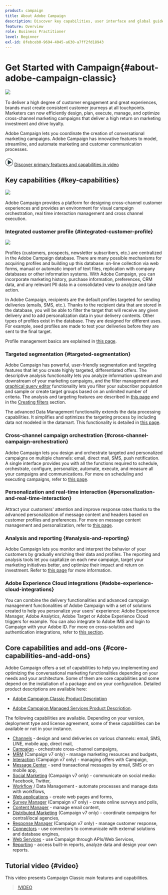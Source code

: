 ```yaml
---
product: campaign
title: About Adobe Campaign
description: Discover key capabilities, user interface and global guidelines
feature: Overview
role: Business Practitioner
level: Beginner
exl-id: 8febceb0-9694-4045-a630-a7ff2fd18943
---
```

# Get Started with Campaign{#about-adobe-campaign-classic}

![](../assets/do-not-localize/v7-only.png)

To deliver a high degree of customer engagement and great experiences, brands must create consistent customer journeys at all touchpoints. Marketers can now efficiently design, plan, execute, manage, and optimize cross-channel marketing campaigns that deliver a high return on marketing investment and drive loyalty.

Adobe Campaign lets you coordinate the creation of conversational marketing campaigns. Adobe Campaign has innovative features to model, streamline, and automate marketing and customer communication processes.

![](assets/do-not-localize/how-to-video.png) [Discover primary features and capabilities in video](#video)

## Key capabilities {#key-capabilities}

![](../assets/do-not-localize/v8-only.png)

Adobe Campaign provides a platform for designing cross-channel customer experiences and provides an environment for visual campaign orchestration, real time interaction management and cross channel execution.

### Integrated customer profile {#integrated-customer-profile}

![](../assets/do-not-localize/common.png)

Profiles (customers, prospects, newsletter subscribers, etc.) are centralized in the Adobe Campaign database. There are many possible mechanisms for acquiring profiles and building up this database: on-line collection via web forms, manual or automatic import of text files, replication with company databases or other information systems. With Adobe Campaign, you can incorporate marketing history, purchase information, preferences, CRM data, and any relevant PII data in a consolidated view to analyze and take action.

In Adobe Campaign, recipients are the default profiles targeted for sending deliveries (emails, SMS, etc.). Thanks to the recipient data that are stored in the database, you will be able to filter the target that will receive any given delivery and to add personalization data in your delivery contents. Other types of profiles exist in the database. They are designed for different uses. For example, seed profiles are made to test your deliveries before they are sent to the final target.

Profile management basics are explained in [this page](../../profiles/using/about-profiles.md).

### Targeted segmentation {#targeted-segmentation}

Adobe Campaign has powerful, user-friendly segmentation and targeting features that let you create highly targeted, differentiated offers. The descriptive analysis functionality lets you analyze information upstream and downstream of your marketing campaigns, and the filter management and [graphical query editor](../../../v7/platform/using/about-queries-in-campaign.md) functionality lets you filter your subscriber population and sample or create target groups based on an unlimited number of criteria. The analysis and targeting features are described in [this page](../../reporting/using/about-descriptive-analysis.md) and in the [Creating filters](../../../v7/platform/using/creating-filters.md) section.

The advanced Data Management functionality extends the data processing capabilities. It simplifies and optimizes the targeting process by including data not modeled in the datamart. This functionality is detailed in [this page](../../workflow/using/targeting-data.md#data-management).

### Cross-channel campaign orchestration {#cross-channel-campaign-orchestration}

Adobe Campaign lets you design and orchestrate targeted and personalized campaigns on multiple channels: email, direct mail, SMS, push notification. A single interface provides you with all the functions required to schedule, orchestrate, configure, personalize, automate, execute, and measure all your campaigns and communications. For more on scheduling and executing campaigns, refer to [this page](../../campaign/using/setting-up-marketing-campaigns.md).

### Personalization and real-time interaction {#personalization-and-real-time-interaction}

Attract your customers' attention and improve response rates thanks to the advanced personalization of message content and headers based on customer profiles and preferences. For more on message content management and personalization, refer to [this page](../../delivery/using/about-personalization.md). 

### Analysis and reporting {#analysis-and-reporting}

Adobe Campaign lets you monitor and interpret the behavior of your customers by gradually enriching their data and profiles. The reporting and analysis tools let you capitalize on each new campaign, target your marketing initiatives better, and optimize their impact and return on investment. Refer to [this page](../../reporting/using/delivery-reports.md) for more information.

### Adobe Experience Cloud integrations {#adobe-experience-cloud-integrations}

You can combine the delivery functionalities and advanced campaign management functionalities of Adobe Campaign with a set of solutions created to help you personalize your users' experience: Adobe Experience Manager, Adobe Analytics, Adobe Target or Adobe Experience Cloud triggers for example. You can also integrate to Adobe IMS and login to Campaign with your Adobe ID. For more on cross-solution and authentication integrations, refer to [this section](../../integrations/using/about-campaign-integrations.md).

## Core capabilities and add-ons {#core-capabilities-and-add-ons}

Adobe Campaign offers a set of capabilities to help you implementing and optimizing the conversational marketing functionalities depending on your needs and your architecture. Some of them are core capabilities and some depend on the installation of a package and on your configuration. Detailed product descriptions are available here: 

* [Adobe Campaign Classic Product Description](https://helpx.adobe.com/legal/product-descriptions/adobe-campaign-classic---product-description.html)

* [Adobe Campaign Managed Services Product Description](https://helpx.adobe.com/legal/product-descriptions/adobe-campaign-managed-cloud-services.html).


The following capabilities are available. Depending on your version, deployment type and license agreement, some of these capabilities can be available or not in your instance.

* [Channels](../../delivery/using/communication-channels.md) - design and send deliveries on various channels: email, SMS, LINE, mobile app, direct mail,
* [Campaign](../../campaign/using/designing-marketing-campaigns.md) - orchestrate cross-channel campaigns,
* [MRM](../../../v7/mrm/using/about-marketing-resource-management.md) (Campaign v7 only) - manage marketing resources and budgets,
* [Interaction](../../../v7/interaction/using/interaction-and-offer-management.md) (Campaign v7 only) - managing offers with Campaign,
* [Message Center](../../../v7/message-center/using/about-transactional-messaging.md) - send transactional messages by email, SMS or on mobile app,
* [Social Marketing](../../../v7/social/using/about-social-marketing.md) (Campaign v7 only) - communicate on social media: Facebook, Twitter,
* [Workflow](../../workflow/using/about-workflows.md) / Data Management - automate processes and manage data with workflows,
* [Web applications](../../web/using/about-web-applications.md) - create web pages and forms,
* [Survey Manager](../../../v7/surveys/using/about-surveys.md) (Campaign v7 only) - create online surveys and polls,
* [Content Manager](../../delivery/using/about-content-management.md) - manage email content,
* [Distributed Marketing](../../../v7/distributed/using/about-distributed-marketing.md) (Campaign v7 only) - coordinate campaigns for central/local agencies,
* [Response Manager](../../../v7/response/using/about-response-manager.md) (Campaign v7 only) - manage customer response,
* [Connectors](../../../v7/platform/using/about-connectors.md) - use connectors to communicate with external solutions and database engines,
* [Web Services](../../../v7/configuration/using/about-web-services.md) - use Campaign through APIs/Web Services,
* [Reporting](../../reporting/using/about-adobe-campaign-reporting-tools.md) - access built-in reports, analyze data and design your own reports.

## Tutorial video {#video}

This video presents Campaign Classic main features and capabilities.

>[!VIDEO](https://video.tv.adobe.com/v/35129?quality=12)
